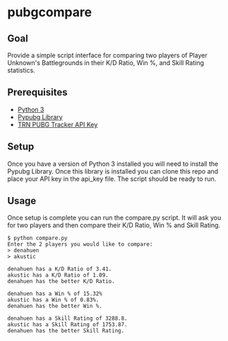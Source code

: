 # pubgcompare

## Goal
Provide a simple script interface for comparing two players of Player Unknown's Battlegrounds in their K/D Ratio, Win %, and Skill Rating statistics.

## Prerequisites
* [Python 3](https://www.python.org/)
* [Pypubg Library](https://github.com/lbrictson/pypubg)
* [TRN PUBG Tracker API Key](https://pubgtracker.com/site-api)

## Setup
Once you have a version of Python 3 installed you will need to install the Pypubg Library. Once this library is installed you can clone this repo and place your API key in the api_key file.  The script should be ready to run.

## Usage
Once setup is complete you can run the compare.py script. It will ask you for two players and then compare their K/D Ratio, Win % and Skill Rating.

```shell
$ python compare.py
Enter the 2 players you would like to compare:
> denahuen
> akustic

denahuen has a K/D Ratio of 3.41.
akustic has a K/D Ratio of 1.09.
denahuen has the better K/D Ratio.

denahuen has a Win % of 15.32%
akustic has a Win % of 0.83%.
denahuen has the better Win %.

denahuen has a Skill Rating of 3288.8.
akustic has a Skill Rating of 1753.87.
denahuen has the better Skill Rating.
```
